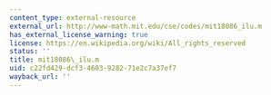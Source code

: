 ```yaml
---
content_type: external-resource
external_url: http://www-math.mit.edu/cse/codes/mit18086_ilu.m
has_external_license_warning: true
license: https://en.wikipedia.org/wiki/All_rights_reserved
status: ''
title: mit18086\_ilu.m
uid: c22fd429-dcf3-4603-9282-71e2c7a37ef7
wayback_url: ''
---
```

